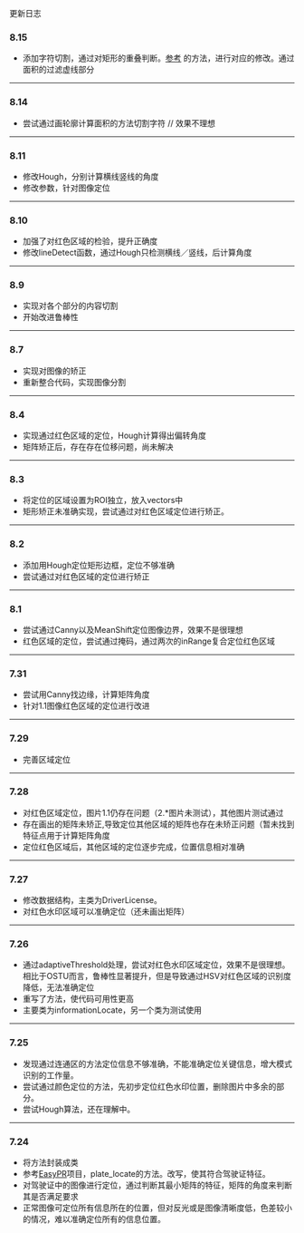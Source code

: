 更新日志
### 8.15
* 添加字符切割，通过对矩形的重叠判断。[参考](http://blog.csdn.net/sanwandoujiang/article/details/45097267)
的方法，进行对应的修改。通过面积的过滤虚线部分

***

### 8.14
* 尝试通过画轮廓计算面积的方法切割字符 // 效果不理想 

*** 

### 8.11
* 修改Hough，分别计算横线竖线的角度
* 修改参数，针对图像定位

***

### 8.10
* 加强了对红色区域的检验，提升正确度
* 修改lineDetect函数，通过Hough只检测横线／竖线，后计算角度

***

### 8.9
* 实现对各个部分的内容切割
* 开始改进鲁棒性

***

### 8.7
* 实现对图像的矫正
* 重新整合代码，实现图像分割

***

### 8.4
* 实现通过红色区域的定位，Hough计算得出偏转角度
* 矩阵矫正后，存在存在位移问题，尚未解决

***

### 8.3
* 将定位的区域设置为ROI独立，放入vectors中
* 矩形矫正未准确实现，尝试通过对红色区域定位进行矫正。

***

### 8.2
* 添加用Hough定位矩形边框，定位不够准确
* 尝试通过对红色区域的定位进行矫正

***

### 8.1 

* 尝试通过Canny以及MeanShift定位图像边界，效果不是很理想
* 红色区域的定位，尝试通过掩码，通过两次的inRange复合定位红色区域

***

### 7.31
* 尝试用Canny找边缘，计算矩阵角度
* 针对1.1图像红色区域的定位进行改进

***

### 7.29
* 完善区域定位

***

### 7.28
* 对红色区域定位，图片1.1仍存在问题（2.*图片未测试），其他图片测试通过
* 存在画出的矩阵未矫正,导致定位其他区域的矩阵也存在未矫正问题（暂未找到特征点用于计算矩阵角度
* 定位红色区域后，其他区域的定位逐步完成，位置信息相对准确
***

### 7.27
* 修改数据结构，主类为DriverLicense。
* 对红色水印区域可以准确定位（还未画出矩阵）

***

### 7.26
* 通过adaptiveThreshold处理，尝试对红色水印区域定位，效果不是很理想。相比于OSTU而言，鲁棒性显著提升，但是导致通过HSV对红色区域的识别度降低，无法准确定位
* 重写了方法，使代码可用性更高
* 主要类为informationLocate，另一个类为测试使用

***

### 7.25
* 发现通过连通区的方法定位信息不够准确，不能准确定位关键信息，增大模式识别的工作量。
* 尝试通过颜色定位的方法，先初步定位红色水印位置，删除图片中多余的部分。
* 尝试Hough算法，还在理解中。

***

### 7.24
* 将方法封装成类
* 参考[EasyPR](https://github.com/liuruoze/EasyPR)项目，plate_locate的方法。改写，使其符合驾驶证特征。
* 对驾驶证中的图像进行定位，通过判断其最小矩阵的特征，矩阵的角度来判断其是否满足要求
* 正常图像可定位所有信息所在的位置，但对反光或是图像清晰度低，色差较小的情况，难以准确定位所有的信息位置。
